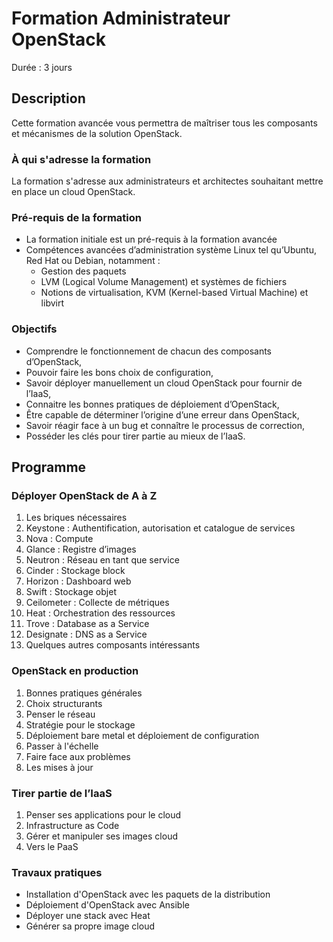 
# Formation Administrateur OpenStack 
Durée : 3 jours

## Description

Cette formation avancée vous permettra de maîtriser tous les composants et mécanismes de la solution OpenStack.

### À qui s'adresse la formation

La formation s'adresse aux administrateurs et architectes souhaitant mettre en place un cloud OpenStack.

### Pré-requis de la formation

* La formation initiale est un pré-requis à la formation avancée
* Compétences avancées d’administration système Linux tel qu’Ubuntu, Red Hat ou Debian, notamment :
    * Gestion des paquets
    * LVM (Logical Volume Management) et systèmes de fichiers
    * Notions de virtualisation, KVM (Kernel-based Virtual Machine) et libvirt

### Objectifs

* Comprendre le fonctionnement de chacun des composants d’OpenStack,
* Pouvoir faire les bons choix de configuration,
* Savoir déployer manuellement un cloud OpenStack pour fournir de l’IaaS,
* Connaitre les bonnes pratiques de déploiement d’OpenStack,
* Être capable de déterminer l’origine d’une erreur dans OpenStack,
* Savoir réagir face à un bug et connaître le processus de correction,
* Posséder les clés pour tirer partie au mieux de l’IaaS.

## Programme

### Déployer OpenStack de A à Z

1. Les briques nécessaires
2. Keystone : Authentification, autorisation et catalogue de services
3. Nova : Compute
4. Glance : Registre d’images
5. Neutron : Réseau en tant que service
6. Cinder : Stockage block
7. Horizon : Dashboard web
8. Swift : Stockage objet
9. Ceilometer : Collecte de métriques
10. Heat : Orchestration des ressources
11. Trove : Database as a Service
12. Designate : DNS as a Service
13. Quelques autres composants intéressants

### OpenStack en production

1. Bonnes pratiques générales
2. Choix structurants
3. Penser le réseau
4. Stratégie pour le stockage
5. Déploiement bare metal et déploiement de configuration
6. Passer à l'échelle
7. Faire face aux problèmes
8. Les mises à jour

### Tirer partie de l’IaaS

1. Penser ses applications pour le cloud
2. Infrastructure as Code
3. Gérer et manipuler ses images cloud
4. Vers le PaaS

### Travaux pratiques

* Installation d'OpenStack avec les paquets de la distribution
* Déploiement d'OpenStack avec Ansible
* Déployer une stack avec Heat
* Générer sa propre image cloud
